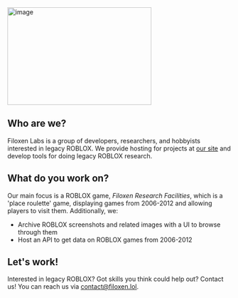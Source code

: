 <img width="324" height="219" alt="image" src="https://github.com/user-attachments/assets/2dc775c7-bc2b-486c-b6d0-b482f182d472" />

## Who are we?

Filoxen Labs is a group of developers, researchers, and hobbyists interested in legacy ROBLOX. We provide hosting for projects at [our site](https://filoxen.lol) and develop tools for doing legacy ROBLOX research.

## What do you work on?

Our main focus is a ROBLOX game, _Filoxen Research Facilities_, which is a 'place roulette' game, displaying games from 2006-2012 and allowing players to visit them. Additionally, we:

  - Archive ROBLOX screenshots and related images with a UI to browse through them
  - Host an API to get data on ROBLOX games from 2006-2012

## Let's work!

Interested in legacy ROBLOX? Got skills you think could help out? Contact us! You can reach us via [contact@filoxen.lol](mailto:contact@filoxen.lol).
